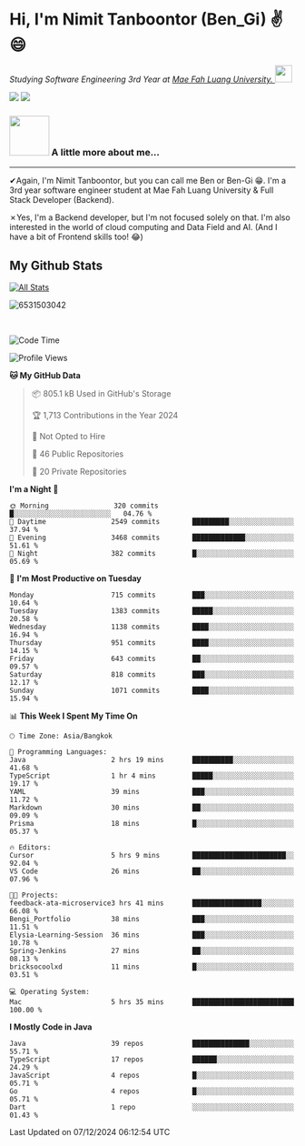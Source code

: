 # Hi, I'm Nimit Tanboontor (Ben_Gi) ✌😄
<p><em>Studying Software Engineering 3rd Year at <a href="https://en.mfu.ac.th/home.html"> Mae Fah Luang University.
</a><img src="https://media.giphy.com/media/WUlplcMpOCEmTGBtBW/giphy.gif" width="30"> </em></p>


[![](https://img.shields.io/badge/linkedin-%230077B5.svg?style=for-the-badge&logo=linkedin)]([https://www.linkedin.com/in/thanaphoom-babparn/](https://www.linkedin.com/in/nimit-tanbooutor-798139246/))
[![](https://img.shields.io/badge/Medium-12100E?style=for-the-badge&logo=medium&logoColor=white)](https://medium.com/@nimittanbooutor)

### <img src="https://media.giphy.com/media/VgCDAzcKvsR6OM0uWg/giphy.gif" width="70"> A little more about me...  

<hr> <!-- Horizontal line -->

&#10004;Again, I'm Nimit Tanboontor, but you can call me Ben or Ben-Gi 😁. I'm a 3rd year software engineer student at Mae Fah Luang University & Full Stack Developer (Backend).

&#10007;Yes, I'm a Backend developer, but I'm not focused solely on that. I'm also interested in the world of cloud computing and Data Field and AI. (And I have a bit of Frontend skills too! 😂)


## My Github Stats

[![All Stats](https://github-readme-stats.vercel.app/api?username=6531503042&show_icons=true&theme=algolia)](https://github.com/6531503042)

<p><img align="center" src="https://github-readme-streak-stats.herokuapp.com/?user=6531503042&" alt="6531503042" /></p>

<br />


<!--START_SECTION:waka-->
![Code Time](http://img.shields.io/badge/Code%20Time-253%20hrs%2054%20mins-blue)

![Profile Views](http://img.shields.io/badge/Profile%20Views-50-blue)

**🐱 My GitHub Data** 

> 📦 805.1 kB Used in GitHub's Storage 
 > 
> 🏆 1,713 Contributions in the Year 2024
 > 
> 🚫 Not Opted to Hire
 > 
> 📜 46 Public Repositories 
 > 
> 🔑 20 Private Repositories 
 > 
**I'm a Night 🦉** 

```text
🌞 Morning                320 commits         █░░░░░░░░░░░░░░░░░░░░░░░░   04.76 % 
🌆 Daytime                2549 commits        █████████░░░░░░░░░░░░░░░░   37.94 % 
🌃 Evening                3468 commits        █████████████░░░░░░░░░░░░   51.61 % 
🌙 Night                  382 commits         █░░░░░░░░░░░░░░░░░░░░░░░░   05.69 % 
```
📅 **I'm Most Productive on Tuesday** 

```text
Monday                   715 commits         ███░░░░░░░░░░░░░░░░░░░░░░   10.64 % 
Tuesday                  1383 commits        █████░░░░░░░░░░░░░░░░░░░░   20.58 % 
Wednesday                1138 commits        ████░░░░░░░░░░░░░░░░░░░░░   16.94 % 
Thursday                 951 commits         ████░░░░░░░░░░░░░░░░░░░░░   14.15 % 
Friday                   643 commits         ██░░░░░░░░░░░░░░░░░░░░░░░   09.57 % 
Saturday                 818 commits         ███░░░░░░░░░░░░░░░░░░░░░░   12.17 % 
Sunday                   1071 commits        ████░░░░░░░░░░░░░░░░░░░░░   15.94 % 
```


📊 **This Week I Spent My Time On** 

```text
🕑︎ Time Zone: Asia/Bangkok

💬 Programming Languages: 
Java                     2 hrs 19 mins       ██████████░░░░░░░░░░░░░░░   41.68 % 
TypeScript               1 hr 4 mins         █████░░░░░░░░░░░░░░░░░░░░   19.17 % 
YAML                     39 mins             ███░░░░░░░░░░░░░░░░░░░░░░   11.72 % 
Markdown                 30 mins             ██░░░░░░░░░░░░░░░░░░░░░░░   09.09 % 
Prisma                   18 mins             █░░░░░░░░░░░░░░░░░░░░░░░░   05.37 % 

🔥 Editors: 
Cursor                   5 hrs 9 mins        ███████████████████████░░   92.04 % 
VS Code                  26 mins             ██░░░░░░░░░░░░░░░░░░░░░░░   07.96 % 

🐱‍💻 Projects: 
feedback-ata-microservice3 hrs 41 mins       █████████████████░░░░░░░░   66.08 % 
Bengi_Portfolio          38 mins             ███░░░░░░░░░░░░░░░░░░░░░░   11.51 % 
Elysia-Learning-Session  36 mins             ███░░░░░░░░░░░░░░░░░░░░░░   10.78 % 
Spring-Jenkins           27 mins             ██░░░░░░░░░░░░░░░░░░░░░░░   08.13 % 
bricksocoolxd            11 mins             █░░░░░░░░░░░░░░░░░░░░░░░░   03.51 % 

💻 Operating System: 
Mac                      5 hrs 35 mins       █████████████████████████   100.00 % 
```

**I Mostly Code in Java** 

```text
Java                     39 repos            ██████████████░░░░░░░░░░░   55.71 % 
TypeScript               17 repos            ██████░░░░░░░░░░░░░░░░░░░   24.29 % 
JavaScript               4 repos             █░░░░░░░░░░░░░░░░░░░░░░░░   05.71 % 
Go                       4 repos             █░░░░░░░░░░░░░░░░░░░░░░░░   05.71 % 
Dart                     1 repo              ░░░░░░░░░░░░░░░░░░░░░░░░░   01.43 % 
```




 Last Updated on 07/12/2024 06:12:54 UTC
<!--END_SECTION:waka-->
